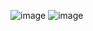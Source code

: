 ![image](https://github.com/Rahul-chaurasiya/Leetcode-Practice-Problem/assets/77222540/831a085d-e6c0-4902-95a6-b91dcdbcde78)
![image](https://github.com/Rahul-chaurasiya/Leetcode-Practice-Problem/assets/77222540/21da277e-251a-4535-b77f-9a35a535d3f6)
